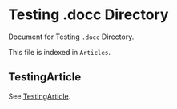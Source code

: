 #  Testing .docc Directory

Document for Testing `.docc` Directory.

This file is indexed in `Articles`.

## TestingArticle
See [TestingArticle](./testingarticle).

